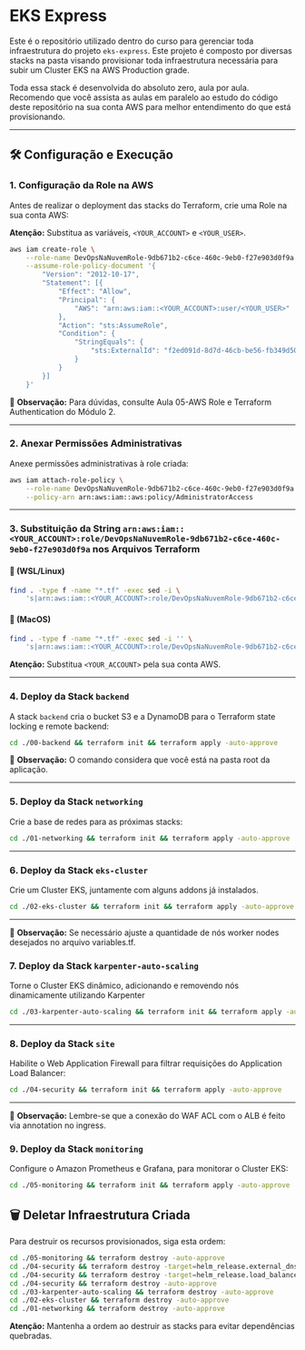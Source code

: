 # EKS Express

Este é o repositório utilizado dentro do curso para gerenciar toda infraestrutura do projeto `eks-express`. Este projeto é composto por diversas stacks na pasta visando provisionar toda infraestrutura necessária para subir um Cluster EKS na AWS Production grade.

Toda essa stack é desenvolvida do absoluto zero, aula por aula. Recomendo que você assista as aulas em paralelo ao estudo do código deste repositório na sua conta AWS para melhor entendimento do que está provisionando.

---

## 🛠️ Configuração e Execução

### 1. Configuração da Role na AWS

Antes de realizar o deployment das stacks do Terraform, crie uma Role na sua conta AWS:

**Atenção:** Substitua as variáveis, `<YOUR_ACCOUNT>` e `<YOUR_USER>`.

```bash
aws iam create-role \
    --role-name DevOpsNaNuvemRole-9db671b2-c6ce-460c-9eb0-f27e903d0f9a \
    --assume-role-policy-document '{
        "Version": "2012-10-17",
        "Statement": [{
            "Effect": "Allow",
            "Principal": {
                "AWS": "arn:aws:iam::<YOUR_ACCOUNT>:user/<YOUR_USER>"
            },
            "Action": "sts:AssumeRole",
            "Condition": {
                "StringEquals": {
                    "sts:ExternalId": "f2ed091d-8d7d-46cb-be56-fb349d502cfb"
                }
            }
        }]
    }'
```

📌 **Observação:** Para dúvidas, consulte Aula 05-AWS Role e Terraform Authentication do Módulo 2.

---

### 2. Anexar Permissões Administrativas

Anexe permissões administrativas à role criada:

```bash
aws iam attach-role-policy \
    --role-name DevOpsNaNuvemRole-9db671b2-c6ce-460c-9eb0-f27e903d0f9a \
    --policy-arn arn:aws:iam::aws:policy/AdministratorAccess
```

---

### 3. Substituição da String `arn:aws:iam::<YOUR_ACCOUNT>:role/DevOpsNaNuvemRole-9db671b2-c6ce-460c-9eb0-f27e903d0f9a` nos Arquivos Terraform

#### 🐧 **(WSL/Linux)**

```bash
find . -type f -name "*.tf" -exec sed -i \
    's|arn:aws:iam::<YOUR_ACCOUNT>:role/DevOpsNaNuvemRole-9db671b2-c6ce-460c-9eb0-f27e903d0f9a|arn:aws:iam::<YOUR_ACCOUNT>:role/DevOpsNaNuvemRole|g' {} +
```

#### 🍎 **(MacOS)**

```bash
find . -type f -name "*.tf" -exec sed -i '' \
    's|arn:aws:iam::<YOUR_ACCOUNT>:role/DevOpsNaNuvemRole-9db671b2-c6ce-460c-9eb0-f27e903d0f9a|arn:aws:iam::<YOUR_ACCOUNT>:role/DevOpsNaNuvemRole|g' {} +
```

**Atenção:** Substitua `<YOUR_ACCOUNT>` pela sua conta AWS.

---

### 4. Deploy da Stack `backend`

A stack `backend` cria o bucket S3 e a DynamoDB para o Terraform state locking e remote backend:

```bash
cd ./00-backend && terraform init && terraform apply -auto-approve
```

📌 **Observação:** O comando considera que você está na pasta root da aplicação.

---

### 5. Deploy da Stack `networking`

Crie a base de redes para as próximas stacks:

```bash
cd ./01-networking && terraform init && terraform apply -auto-approve
```

---

### 6. Deploy da Stack `eks-cluster`

Crie um Cluster EKS, juntamente com alguns addons já instalados.

```bash
cd ./02-eks-cluster && terraform init && terraform apply -auto-approve
```
---
📌 **Observação:** Se necessário ajuste a quantidade de nós worker nodes desejados no arquivo variables.tf.

### 7. Deploy da Stack `karpenter-auto-scaling`

Torne o Cluster EKS dinâmico, adicionando e removendo nós dinamicamente utilizando Karpenter

```bash
cd ./03-karpenter-auto-scaling && terraform init && terraform apply -auto-approve
```

---

### 8. Deploy da Stack `site`

Habilite o Web Application Firewall para filtrar requisições do Application Load Balancer:

```bash
cd ./04-security && terraform init && terraform apply -auto-approve
```
---
📌 **Observação:** Lembre-se que a conexão do WAF ACL com o ALB é feito via annotation no ingress.

### 9. Deploy da Stack `monitoring`

Configure o Amazon Prometheus e Grafana, para monitorar o Cluster EKS:

```bash
cd ./05-monitoring && terraform init && terraform apply -auto-approve
```

## 🗑️ Deletar Infraestrutura Criada

Para destruir os recursos provisionados, siga esta ordem:

```bash
cd ./05-monitoring && terraform destroy -auto-approve
cd ./04-security && terraform destroy -target=helm_release.external_dns
cd ./04-security && terraform destroy -target=helm_release.load_balancer_controller
cd ./04-security && terraform destroy -auto-approve
cd ./03-karpenter-auto-scaling && terraform destroy -auto-approve
cd ./02-eks-cluster && terraform destroy -auto-approve
cd ./01-networking && terraform destroy -auto-approve
```

**Atenção:** Mantenha a ordem ao destruir as stacks para evitar dependências quebradas.
